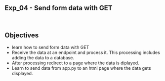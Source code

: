 ## Exp_04 - Send form data with GET

<br>

## Objectives

- learn how to send form data with GET
- Receive the data at an endpoint and process it. This processing includes adding the data to a database.
- After processing redirect to a page where the data is diplayed.
- Learn to send data from app.py to an html page where the data gets displayed.
